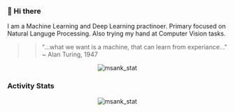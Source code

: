 ### 👋 Hi there 

I am a Machine Learning and Deep Learning practinoer. Primary focused on Natural Languge Processing. Also trying my hand at Computer Vision tasks. 

>> "...what we want is a machine, that can learn from experiance..." ~ Alan Turing, 1947

<center>
<img alt="msank_stat" src="https://www.google.com/url?sa=i&url=https%3A%2F%2Fwww.import.io%2Fpost%2Fhistory-of-deep-learning%2F&psig=AOvVaw24fOJig1-i-WMYuiLCF767&ust=1596975744519000&source=images&cd=vfe&ved=0CAIQjRxqFwoTCPCf2d7Mi-sCFQAAAAAdAAAAABAD" >
</center>


### Activity Stats

<center>
<img alt="msank_stat" src="https://github-readme-stats.vercel.app/api?username=msank00&show_icons=true" >
</center>

<!--
**msank00/msank00** is a ✨ _special_ ✨ repository because its `README.md` (this file) appears on your GitHub profile.

Here are some ideas to get you started:

- 🔭 I’m currently working on ...
- 🌱 I’m currently learning ...
- 👯 I’m looking to collaborate on ...
- 🤔 I’m looking for help with ...
- 💬 Ask me about ...
- 📫 How to reach me: ...
- 😄 Pronouns: ...
- ⚡ Fun fact: ...
-->
